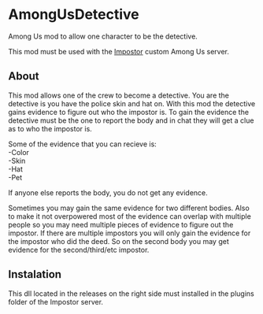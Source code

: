 # AmongUsDetective
Among Us mod to allow one character to be the detective.

This mod must be used with the [Impostor](https://github.com/Impostor/Impostor) custom Among Us server.

## About
This mod allows one of the crew to become a detective. You are the detective is you have the police skin and hat on.
With this mod the detective gains evidence to figure out who the impostor is.
To gain the evidence the detective must be the one to report the body and in chat they will get a clue as to who the impostor is.

Some of the evidence that you can recieve is:  
  -Color  
  -Skin  
  -Hat  
  -Pet

If anyone else reports the body, you do not get any evidence.

Sometimes you may gain the same evidence for two different bodies.
Also to make it not overpowered most of the evidence can overlap with multiple people so you may need multiple pieces of evidence to figure out the impostor.
If there are multiple impostors you will only gain the evidence for the impostor who did the deed. So on the second body you may get evidence for the second/third/etc impostor.

## Instalation
This dll located in the releases on the right side must installed in the plugins folder of the Impostor server.
